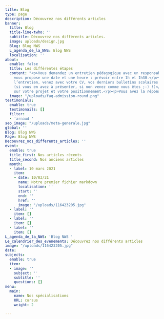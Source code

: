 ```yaml
---
title: Blog
type: page
description: Découvrez nos différents articles
banner:
  title: Blog
  title-line-twho: ''
  subtitle: Découvrez nos différents articles.
  image: uploads/design.jpg
  Blog: Blog NWS
  L_agenda_de_la_NWS: Blog NWS
  localisation: ''
about:
  enable: false
  title: Les différentes étapes
  content: "<p>Vous demandez un entretien pédagogique avec un responsable de l’école.</p><p>On
    vous propose une date et une heure : prévoir entre 1h et 1h30.</p><p>Le jour de
    l’entretien, venez avec votre CV, vos derniers bulletins scolaires et vos projets
    (si vous en avez à présenter, si non venez comme vous êtes ;-) !)</p><p>Nous échangeons
    sur votre projet et votre positionnement.</p><p>Vous avez la réponse sous 48h.</p>"
  image: "/uploads/faq-admission-round.png"
testimonials:
  enable: true
  testimonails: []
  filter:
  - 'arnaud '
seo_image: "/uploads/meta-generale.jpg"
global: ''
Blog: Blog NWS
Page: Blog NWS
Decouvrez_nos_differents_articles: ''
event:
  enable: true
  title_first: Nos articles récents
  title_second: Nos anciens articles
  month:
  - label: 10 mars 2021
    item:
    - date: 10/03/21
      name: Notre premier fichier markdown
      localisation: ''
      start: ''
      end: ''
      href: ''
      image: "/uploads/116423205.jpg"
  - label: ''
    item: []
  - label: ''
    item: []
  - label: ''
    item: []
L_agenda_de_la_NWS: 'Blog NWS '
Le_calendrier_des_evenements: Découvrez nos différents articles
image: "/uploads/116423205.jpg"
date: 
subjects:
  enable: true
  item:
  - image: ''
    subject: ''
    subtitle: ''
    questions: []
menu:
  main:
    name: Nos spécialisations
    URL: cursus
    weight: 2

---
```

